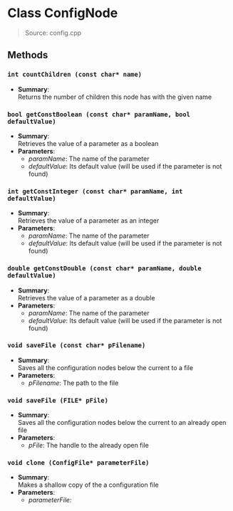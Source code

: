 # Class ConfigNode
> Source: config.cpp
## Methods
### ``int countChildren (const char* name)``
* **Summary**:  
  Returns the number of children this node has with the given name  
### ``bool getConstBoolean (const char* paramName, bool defaultValue)``
* **Summary**:  
  Retrieves the value of a parameter as a boolean  
* **Parameters**:  
  * _paramName_: The name of the parameter
  * _defaultValue_: Its default value (will be used if the parameter is not found)
### ``int getConstInteger (const char* paramName, int defaultValue)``
* **Summary**:  
  Retrieves the value of a parameter as an integer  
* **Parameters**:  
  * _paramName_: The name of the parameter
  * _defaultValue_: Its default value (will be used if the parameter is not found)
### ``double getConstDouble (const char* paramName, double defaultValue)``
* **Summary**:  
  Retrieves the value of a parameter as a double  
* **Parameters**:  
  * _paramName_: The name of the parameter
  * _defaultValue_: Its default value (will be used if the parameter is not found)
### ``void saveFile (const char* pFilename)``
* **Summary**:  
  Saves all the configuration nodes below the current to a file  
* **Parameters**:  
  * _pFilename_: The path to the file
### ``void saveFile (FILE* pFile)``
* **Summary**:  
  Saves all the configuration nodes below the current to an already open file  
* **Parameters**:  
  * _pFile_: The handle to the already open file
### ``void clone (ConfigFile* parameterFile)``
* **Summary**:  
  Makes a shallow copy of the a configuration file  
* **Parameters**:  
  * _parameterFile_: 
